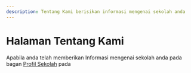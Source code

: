```yaml
---
description: Tentang Kami berisikan informasi mengenai sekolah anda
---
```


# Halaman Tentang Kami

Apabila anda telah memberikan Informasi mengenai sekolah anda pada bagan [Profil Sekolah](../panduan-awal/mengatur-profil-sekolah.md) pada&#x20;
